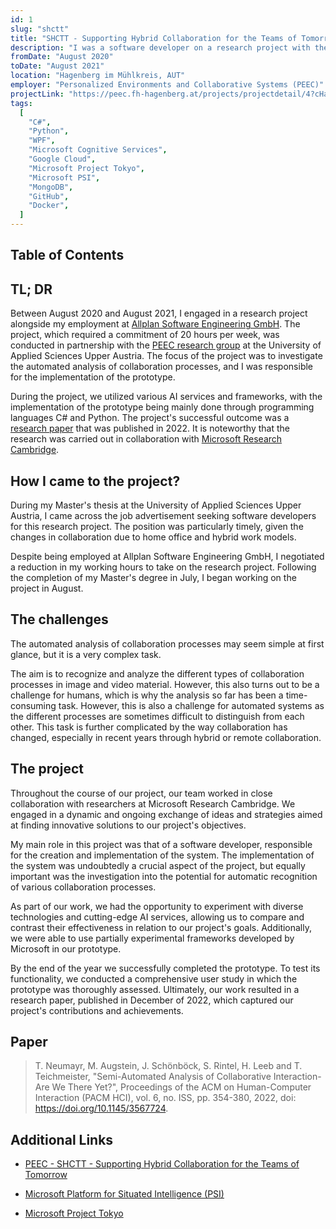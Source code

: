 ```yaml
---
id: 1
slug: "shctt"
title: "SHCTT - Supporting Hybrid Collaboration for the Teams of Tomorrow"
description: "I was a software developer on a research project with the University of Applied Sciences Upper Austria, in partnership with Microsoft Research Cambridge, investigating the automated analysis of collaboration processes."
fromDate: "August 2020"
toDate: "August 2021"
location: "Hagenberg im Mühlkreis, AUT"
employer: "Personalized Environments and Collaborative Systems (PEEC)"
projectLink: "https://peec.fh-hagenberg.at/projects/projectdetail/4?cHash=fdba6c8ebe4dab66737f1e65d6aee185"
tags:
  [
    "C#",
    "Python",
    "WPF",
    "Microsoft Cognitive Services",
    "Google Cloud",
    "Microsoft Project Tokyo",
    "Microsoft PSI",
    "MongoDB",
    "GitHub",
    "Docker",
  ]
---
```


## Table of Contents

## TL; DR

Between August 2020 and August 2021, I engaged in a research project alongside my employment at [Allplan Software Engineering GmbH](https://www.allplan.com/at/loesungen/herstellung-von-fertigteilen). The project, which required a commitment of 20 hours per week, was conducted in partnership with the [PEEC research group](https://peec.fh-hagenberg.at/) at the University of Applied Sciences Upper Austria. The focus of the project was to investigate the automated analysis of collaboration processes, and I was responsible for the implementation of the prototype.

During the project, we utilized various AI services and frameworks, with the implementation of the prototype being mainly done through programming languages C# and Python. The project's successful outcome was a [research paper](https://www.microsoft.com/en-us/research/publication/semi-automated-analysis-of-collaborative-interaction-are-we-there-yet/) that was published in 2022. It is noteworthy that the research was carried out in collaboration with [Microsoft Research Cambridge](https://www.microsoft.com/en-us/research/lab/microsoft-research-cambridge/).

## How I came to the project?

During my Master's thesis at the University of Applied Sciences Upper Austria, I came across the job advertisement seeking software developers for this research project. The position was particularly timely, given the changes in collaboration due to home office and hybrid work models.

Despite being employed at Allplan Software Engineering GmbH, I negotiated a reduction in my working hours to take on the research project. Following the completion of my Master's degree in July, I began working on the project in August.

## The challenges

The automated analysis of collaboration processes may seem simple at first glance, but it is a very complex task.

The aim is to recognize and analyze the different types of collaboration processes in image and video material. However, this also turns out to be a challenge for humans, which is why the analysis so far has been a time-consuming task. However, this is also a challenge for automated systems as the different processes are sometimes difficult to distinguish from each other. This task is further complicated by the way collaboration has changed, especially in recent years through hybrid or remote collaboration.

## The project

Throughout the course of our project, our team worked in close collaboration with researchers at Microsoft Research Cambridge. We engaged in a dynamic and ongoing exchange of ideas and strategies aimed at finding innovative solutions to our project's objectives.

My main role in this project was that of a software developer, responsible for the creation and implementation of the system. The implementation of the system was undoubtedly a crucial aspect of the project, but equally important was the investigation into the potential for automatic recognition of various collaboration processes.

As part of our work, we had the opportunity to experiment with diverse technologies and cutting-edge AI services, allowing us to compare and contrast their effectiveness in relation to our project's goals. Additionally, we were able to use partially experimental frameworks developed by Microsoft in our prototype.

By the end of the year we successfully completed the prototype. To test its functionality, we conducted a comprehensive user study in which the prototype was thoroughly assessed. Ultimately, our work resulted in a research paper, published in December of 2022, which captured our project's contributions and achievements.

## Paper

> T. Neumayr, M. Augstein, J. Schönböck, S. Rintel, H. Leeb and T. Teichmeister, "Semi-Automated Analysis of Collaborative Interaction-Are We There Yet?", Proceedings of the ACM on Human-Computer Interaction (PACM HCI), vol. 6, no. ISS, pp. 354-380, 2022, doi: https://doi.org/10.1145/3567724.

## Additional Links
- [PEEC - SHCTT - Supporting Hybrid Collaboration for the Teams of Tomorrow](https://peec.fh-hagenberg.at/projects/projectdetail/4?cHash=fdba6c8ebe4dab66737f1e65d6aee185)
- [Microsoft Platform for Situated Intelligence (PSI)](https://github.com/microsoft/psi)

- [Microsoft Project Tokyo](https://www.microsoft.com/en-us/research/project/project-tokyo/)
